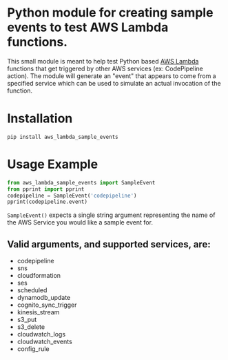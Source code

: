 # Python module for creating sample events to test AWS Lambda functions.
This small module is meant to help test Python based [AWS Lambda](https://aws.amazon.com/lambda/) functions that get triggered by other AWS services (ex: CodePipeline action).  The module will generate an "event" that appears to come from a specified service which can be used to simulate an actual invocation of the function.

# Installation
``` pip install aws_lambda_sample_events ```

# Usage Example
```python
from aws_lambda_sample_events import SampleEvent
from pprint import pprint
codepipeline = SampleEvent('codepipeline')
pprint(codepipeline.event)
```
`SampleEvent()` expects a single string argument representing the name of the AWS Service you would like a sample event for.  

## Valid arguments, and supported services, are:
* codepipeline
* sns
* cloudformation
* ses
* scheduled
* dynamodb_update
* cognito_sync_trigger
* kinesis_stream
* s3_put
* s3_delete
* cloudwatch_logs
* cloudwatch_events
* config_rule
